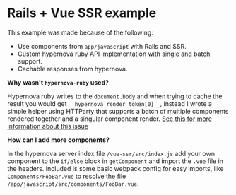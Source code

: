 # Rails + Vue SSR example

This example was made because of the following:

* Use components from `app/javascript` with Rails and SSR.
* Custom hypernova ruby API implementation with single and batch support.
* Cachable responses from hypernova.


**Why wasn't `hypernova-ruby` used?**

Hypernova ruby writes to the `document.body` and when trying to cache the result you would get `__hypernova_render_token[0]__`, instead I wrote a simple helper using HTTParty that supports a batch of multiple components rendered together and a singular component render. [See this for more information about this issue](https://github.com/airbnb/hypernova-ruby/issues/15)


**How can I add more components?** 
 
In the hypernova server index file `/vue-ssr/src/index.js` add your own component to the `if/else` block in `getComponent` and import the `.vue` file in the headers. Included is some basic webpack config for easy imports, like `Components/FooBar.vue` to resolve the file `/app/javascript/src/components/FooBar.vue`.



